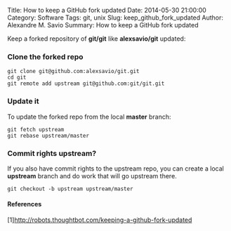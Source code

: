 Title: How to keep a GitHub fork updated
Date: 2014-05-30 21:00:00 
Category: Software
Tags: git, unix
Slug: keep_github_fork_updated
Author: Alexandre M. Savio
Summary: How to keep a GitHub fork updated
 
Keep a forked repository of **git/git** like **alexsavio/git** updated:
  
### Clone the forked repo

    git clone git@github.com:alexsavio/git.git
    cd git
    git remote add upstream git@github.com:git/git.git

### Update it

To update the forked repo from the local **master** branch:

    git fetch upstream
    git rebase upstream/master

### Commit rights upstream?

If you also have commit rights to the upstream repo, you can create a 
local **upstream** branch and do work that will go upstream there.

    git checkout -b upstream upstream/master
    

#### References

[1]http://robots.thoughtbot.com/keeping-a-github-fork-updated
 
 